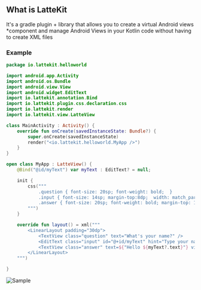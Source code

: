 ## What is LatteKit
It's a gradle plugin + library that allows you to create a virtual Android views *component and manage Android Views in your Kotlin code  without having to create XML files

### Example

```kotlin
package io.lattekit.helloworld

import android.app.Activity
import android.os.Bundle
import android.view.View
import android.widget.EditText
import io.lattekit.annotation.Bind
import io.lattekit.plugin.css.declaration.css
import io.lattekit.render
import io.lattekit.view.LatteView

class MainActivity : Activity() {
    override fun onCreate(savedInstanceState: Bundle?) {
        super.onCreate(savedInstanceState)
        render("<io.lattekit.helloworld.MyApp />")
    }
}

open class MyApp : LatteView() {
    @Bind("@id/myText") var myText : EditText? = null;

    init {
        css("""
            .question { font-size: 20sp; font-weight: bold;  }
            .input { font-size: 14sp; margin-top:8dp;  width: match_parent; }
            .answer { font-size: 20sp; font-weight: bold; margin-top: 10dp; color: #00AADE; }
        """)
    }

    override fun layout() = xml("""
        <LinearLayout padding="30dp">
            <TextView class="question" text="What's your name?" />
            <EditText class="input" id="@+id/myText" hint="Type your name here" onTextChanged=${{ notifyStateChanged() }}/>
            <TextView class="answer" text=${"Hello ${myText?.text}"} visibility=${if (myText?.text?.toString() == "") View.GONE else View.VISIBLE} />
        </LinearLayout>
    """)

}
```
![Sample](http://i.imgur.com/g5vPDZF.gif)


